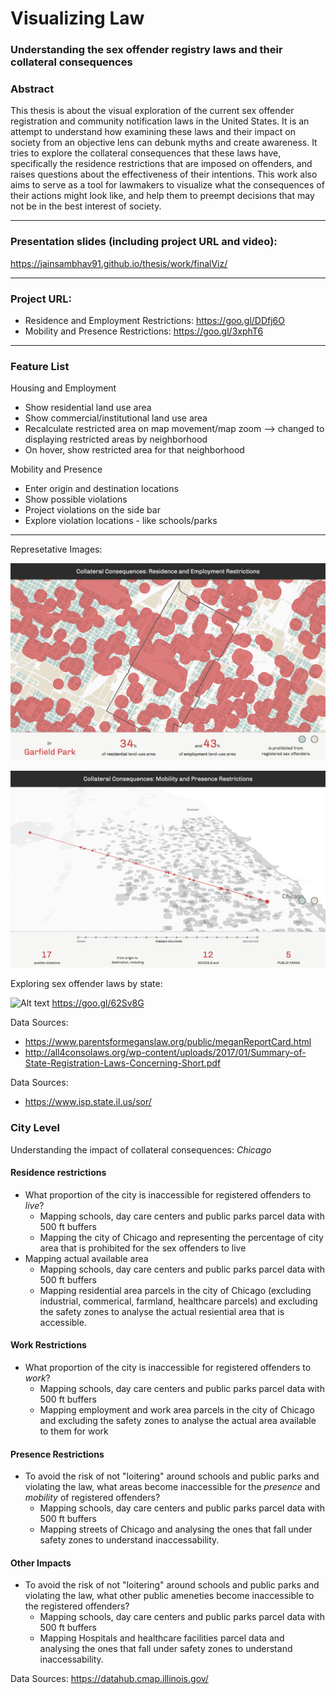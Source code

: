 # Visualizing Law
### Understanding the sex offender registry laws and their collateral consequences

### Abstract

This thesis is about the visual exploration of the current sex offender registration and community notification laws in the United States. It is an attempt to understand how examining these laws and their impact on society from an objective lens can debunk myths and create awareness. It tries to explore the collateral consequences that these laws have, specifically the residence restrictions that are imposed on offenders, and raises questions about the effectiveness of their intentions. This work also aims to serve as a tool for lawmakers to visualize what the consequences of their actions might look like, and help them to preempt decisions that may not be in the best interest of society.

---

### Presentation slides (including project URL and video):

https://jainsambhav91.github.io/thesis/work/finalViz/

---

### Project URL:

* Residence and Employment Restrictions: https://goo.gl/DDfj6O
* Mobility and Presence Restrictions: https://goo.gl/3xphT6

---


### Feature List

Housing and Employment
* Show residential land use area 
* Show commercial/institutional land use area 
* Recalculate restricted area on map movement/map zoom --> changed to displaying restricted areas by neighborhood
* On hover, show restricted area for that neighborhood

Mobility and Presence
* Enter origin and destination locations
* Show possible violations
* Project violations on the side bar
* Explore violation locations - like schools/parks

---

Represetative Images:


![Alt text](1.png?raw=true "Residence and Employment Restrictions")

![Alt text](2.png?raw=true "Mobility and Presence Restrictions")


Exploring sex offender laws by state:

![Alt text](3.png?raw=true "Mobility and Presence Restrictions")
https://goo.gl/62Sv8G




<!--prototype:-->
<!--![Alt text](visualization/nationalLevelPrototype.jpg?raw=true "National Level Prototype")-->

Data Sources:
* https://www.parentsformeganslaw.org/public/meganReportCard.html
* http://all4consolaws.org/wp-content/uploads/2017/01/Summary-of-State-Registration-Laws-Concerning-Short.pdf

Data Sources:
* https://www.isp.state.il.us/sor/


### City Level
Understanding the impact of collateral consequences: _Chicago_

#### Residence restrictions
*	What proportion of the city is inaccessible for registered offenders to _live_?
    * Mapping schools, day care centers and public parks parcel data with 500 ft buffers
    * Mapping the city of Chicago and representing the percentage of city area that is prohibited for the sex offenders to live
* Mapping actual available area
  * Mapping schools, day care centers and public parks parcel data with 500 ft buffers
  * Mapping residential area parcels in the city of Chicago (excluding industrial, commerical, farmland, healthcare parcels)  and excluding the safety zones to analyse the actual resiential area that is accessible.

#### Work Restrictions
* What proportion of the city is inaccessible for registered offenders to _work_?
  * Mapping schools, day care centers and public parks parcel data with 500 ft buffers
  * Mapping employment and work area parcels in the city of Chicago and excluding the safety zones to analyse the actual area available to them for work
  
#### Presence Restrictions
* To avoid the risk of not "loitering" around schools and public parks and violating the law, what areas become inaccessible for the _presence_ and _mobility_ of registered offenders?
  * Mapping schools, day care centers and public parks parcel data with 500 ft buffers
  * Mapping streets of Chicago and analysing the ones that fall under safety zones to understand inaccessability. 

#### Other Impacts
* To avoid the risk of not "loitering" around schools and public parks and violating the law, what other public ameneties become inaccessible to the registered offenders? 
  * Mapping schools, day care centers and public parks parcel data with 500 ft buffers
  * Mapping Hospitals and healthcare facilities parcel data and analysing the ones that fall under safety zones to understand inaccessability.




Data Sources: https://datahub.cmap.illinois.gov/


